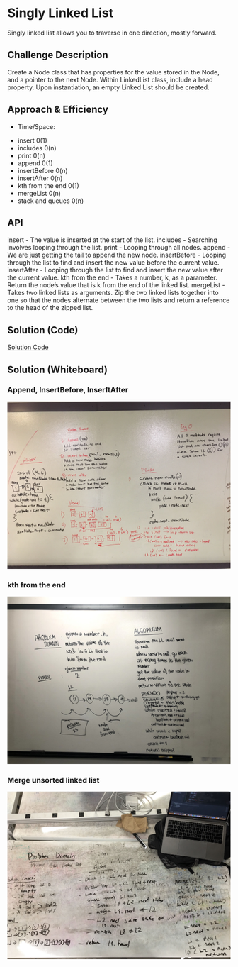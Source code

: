 # Singly Linked List
Singly linked list allows you to traverse in one direction, mostly forward.

## Challenge Description
Create a Node class that has properties for the value stored in the Node, and a pointer to the next Node.
Within LinkedList class, include a head property. Upon instantiation, an empty Linked List should be created.

## Approach & Efficiency
* Time/Space:
- insert 0(1)
- includes 0(n)
- print 0(n)
- append 0(1)
- insertBefore 0(n)
- insertAfter 0(n)
- kth from the end 0(1)
- mergeList 0(n)
- stack and queues 0(n)

## API
insert - The value is inserted at the start of the list.
includes - Searching involves looping through the list.
print - Looping through all nodes.
append - We are just getting the tail to append the new node.
insertBefore - Looping through the list to find and insert the new value before the current value.
insertAfter - Looping through the list to find and insert the new value after the current value.
kth from the end - Takes a number, k, as a parameter. Return the node’s value that is k from the end of the linked list.
mergeList -Takes two linked lists as arguments. Zip the two linked lists together into one so that the nodes alternate between the two lists and return a reference to the head of the zipped list.

## Solution (Code)
<!-- Link to code -->
[Solution Code](https://github.com/idothestamping/data-structures-and-algorithms/blob/master/Data-Structures/src/main/java/linked_list/LinkedList.java)
## Solution (Whiteboard)
<!-- Embedded whiteboard image -->
### Append, InsertBefore, InserftAfter
![Append, InsertBefore, InserftAfter](./assets/LinkedList.jpg?raw=true "Linked List")
### kth from the end
![kth from the end](./assets/ll_kth_from_end.jpg?raw=true "ll_kth_from_end")
### Merge unsorted linked list
![merge](./assets/merge.jpg?raw=true "merge")
